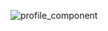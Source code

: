 ![profile_component](https://github.com/user-attachments/assets/57d0a0d1-fa6a-4841-840d-75150c2e3766)
